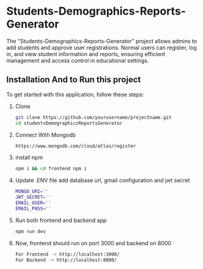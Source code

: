 # Students-Demographics-Reports-Generator

The "Students-Demographics-Reports-Generator" project allows admins to add students and approve user registrations. Normal users can register, log in, and view student information and reports, ensuring efficient management and access control in educational settings.

## Installation And to Run this project

To get started with this application, follow these steps:

1. Clone

   ```bash
   git clone https://github.com/yourusername/projectname.git
   cd studentsDemographicsReportsGenerator

2. Connect With Mongodb

   ```bash
   https://www.mongodb.com/cloud/atlas/register 

3. install npm

   ```bash
   npm i && cd frontend npm i

4. Update .ENV file add database url, gmail configuration and jwt secret

   ```bash
   MONGO_URI=''
   JWT_SECRET=''
   EMAIL_USER=''
   EMAIL_PASS=''

5. Run both frontend and backend app

   ```bash
   npm run dev

6. Now, frontend should run on port 3000 and backend on 8000
   
   ```bash
   For Frontend -> http://localhost:3000/
   For Backend -> http://localhost:8000/
